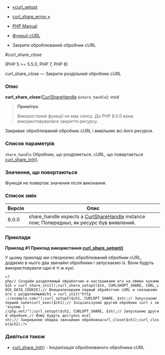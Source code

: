 - [«curl_setopt](function.curl-setopt.md)
- [curl_share_errno »](function.curl-share-errno.md)

- [PHP Manual](index.md)
- [Функції cURL](ref.curl.md)
- Закрити оброблюваний обробник cURL

#curl_share_close

(PHP 5 \>= 5.5.0, PHP 7, PHP 8)

curl_share_close — Закрити роздільний обробник cURL

### Опис

**curl_share_close**([CurlShareHandle](class.curlsharehandle.md)
`$share_handle`): void

> **Примітка**:
>
> Використання функції не має сенсу. До PHP 8.0.0 вона
> використовувалася закриття ресурсу.

Закриває оброблюваний обробник cURL і вивільняє всі його ресурси.

### Список параметрів

`share_handle`
Обробник, що розділяється, cURL, що повертається
[curl_share_init()](function.curl-share-init.md).

### Значення, що повертаються

Функція не повертає значення після виконання.

### Список змін

| Версія | Опис                                                                                                                  |
|--------|-----------------------------------------------------------------------------------------------------------------------|
| 8.0.0  | share_handle expects a [CurlShareHandle](class.curlsharehandle.md) instance now; Попередньо, як ресурс був виявлений. |

### Приклади

**Приклад #1 Приклад використання
[curl_share_setopt()](function.curl-share-setopt.md)**

У цьому прикладі ми створюємо оброблюваний обробник cURL, додаємо в нього
два звичайні обробники і запускаємо їх. Вони будуть використовувати одні й ті
ж кукі.

` <?php// Создаём разделяемый обработчик и настраиваем его на обмен куками$sh = curl_share_init();curl_share_setopt($sh, CURLSHOPT_SHARE, CURL_LOCK_DATA_COOKIE);// Инициализируем первый обработчик cURL и связываем его с разделяемым$ch1 = curl_init("http ://example.com/");curl_setopt($ch1, CURLOPT_SHARE, $sh);// Запускаємо перший запитcurl_exec($ch1);// Ініціалізуємо другий обробник curl і зв'язуємо | //php.net/");curl_setopt($ch2, CURLOPT_SHARE, $sh);// Запускаємо другий обробник.// Йому будуть доступні все| sh);// Закриваємо обидва звичайних обробникаcurl_close($ch1);curl_close($ch2);?> `

### Дивіться також

- [curl_share_init()](function.curl-share-init.md) - Ініціалізація
оброблюваного обробника cURL

